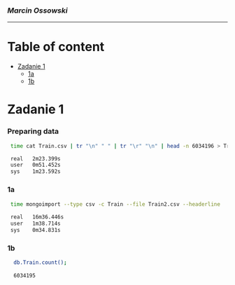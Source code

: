 ### *Marcin Ossowski*

----

# Table of content
- [Zadanie 1](#zad1)
    - [1a](#1a)
    - [1b](#1b)
  

# Zadanie 1

### Preparing data

```bash 
 time cat Train.csv | tr "\n" " " | tr "\r" "\n" | head -n 6034196 > Train2.csv

 real   2m23.399s
 user   0m51.452s
 sys    1m23.592s
```

### 1a

```bash
 time mongoimport --type csv -c Train --file Train2.csv --headerline
 
 real   16m36.446s
 user   1m38.714s
 sys    0m34.831s
```
 
### 1b

```bash
  db.Train.count();
  
  6034195
```
  
